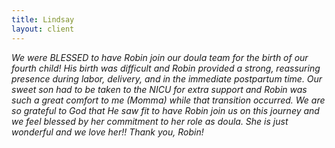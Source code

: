```yaml
---
title: Lindsay
layout: client
---
```


*We were BLESSED to have Robin join our doula team for the birth of our fourth child! His birth was difficult and Robin provided a strong, reassuring presence during labor, delivery, and in the immediate postpartum time. Our sweet son had to be taken to the NICU for extra support and Robin was such a great comfort to me (Momma) while that transition occurred. We are so grateful to God that He saw fit to have Robin join us on this journey and we feel blessed by her commitment to her role as doula. She is just wonderful and we love her!! Thank you, Robin!*